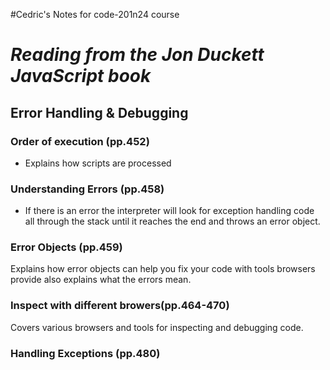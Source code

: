 #Cedric's Notes for code-201n24 course

# <cite> Reading from the Jon Duckett JavaScript book </cite>

## Error Handling & Debugging

### Order of execution (pp.452)
- Explains how scripts are processed

### Understanding Errors (pp.458)
- If there is an error the interpreter will look for exception handling code all through the stack until it reaches the end and throws an error object.

### Error Objects (pp.459)
Explains how error objects can help you fix your code with tools browsers provide also explains what the errors mean.

### Inspect with different browers(pp.464-470)
Covers various browsers and tools for inspecting and debugging code.

### Handling Exceptions (pp.480)